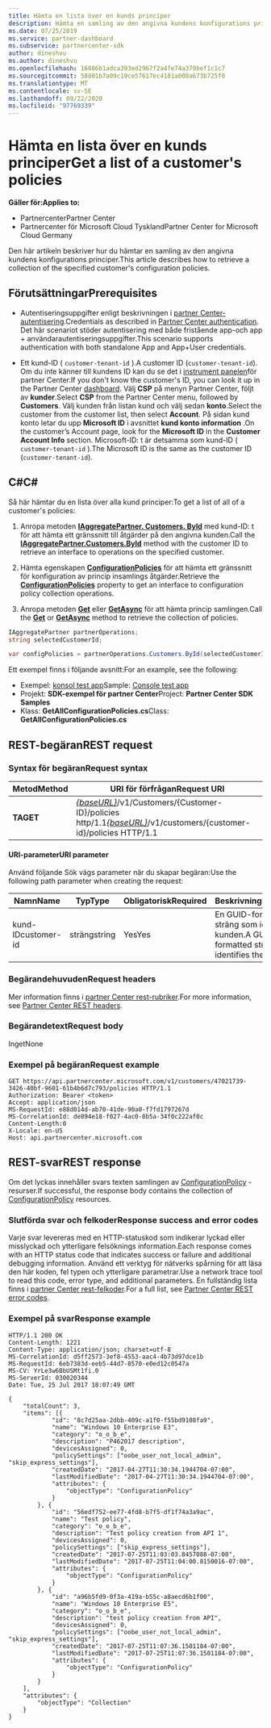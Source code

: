 ```yaml
---
title: Hämta en lista över en kunds principer
description: Hämta en samling av den angivna kundens konfigurations principer.
ms.date: 07/25/2019
ms.service: partner-dashboard
ms.subservice: partnercenter-sdk
author: dineshvu
ms.author: dineshvu
ms.openlocfilehash: 16886b1adca393ed2967f2a4fe74a379bef1c1c7
ms.sourcegitcommit: 58801b7a09c19ce57617ec4181a008a673b725f0
ms.translationtype: MT
ms.contentlocale: sv-SE
ms.lasthandoff: 09/22/2020
ms.locfileid: "97769339"
---
```

# <a name="get-a-list-of-a-customers-policies"></a><span data-ttu-id="e8511-103">Hämta en lista över en kunds principer</span><span class="sxs-lookup"><span data-stu-id="e8511-103">Get a list of a customer's policies</span></span>

<span data-ttu-id="e8511-104">**Gäller för:**</span><span class="sxs-lookup"><span data-stu-id="e8511-104">**Applies to:**</span></span>

- <span data-ttu-id="e8511-105">Partnercenter</span><span class="sxs-lookup"><span data-stu-id="e8511-105">Partner Center</span></span>
- <span data-ttu-id="e8511-106">Partnercenter för Microsoft Cloud Tyskland</span><span class="sxs-lookup"><span data-stu-id="e8511-106">Partner Center for Microsoft Cloud Germany</span></span>

<span data-ttu-id="e8511-107">Den här artikeln beskriver hur du hämtar en samling av den angivna kundens konfigurations principer.</span><span class="sxs-lookup"><span data-stu-id="e8511-107">This article describes how to retrieve a collection of the specified customer's configuration policies.</span></span>

## <a name="prerequisites"></a><span data-ttu-id="e8511-108">Förutsättningar</span><span class="sxs-lookup"><span data-stu-id="e8511-108">Prerequisites</span></span>

- <span data-ttu-id="e8511-109">Autentiseringsuppgifter enligt beskrivningen i [partner Center-autentisering](partner-center-authentication.md).</span><span class="sxs-lookup"><span data-stu-id="e8511-109">Credentials as described in [Partner Center authentication](partner-center-authentication.md).</span></span> <span data-ttu-id="e8511-110">Det här scenariot stöder autentisering med både fristående app-och app + användarautentiseringsuppgifter.</span><span class="sxs-lookup"><span data-stu-id="e8511-110">This scenario supports authentication with both standalone App and App+User credentials.</span></span>

- <span data-ttu-id="e8511-111">Ett kund-ID ( `customer-tenant-id` ).</span><span class="sxs-lookup"><span data-stu-id="e8511-111">A customer ID (`customer-tenant-id`).</span></span> <span data-ttu-id="e8511-112">Om du inte känner till kundens ID kan du se det i [instrument panelen](https://partner.microsoft.com/dashboard)för partner Center.</span><span class="sxs-lookup"><span data-stu-id="e8511-112">If you don't know the customer's ID, you can look it up in the Partner Center [dashboard](https://partner.microsoft.com/dashboard).</span></span> <span data-ttu-id="e8511-113">Välj **CSP** på menyn Partner Center, följt av **kunder**.</span><span class="sxs-lookup"><span data-stu-id="e8511-113">Select **CSP** from the Partner Center menu, followed by **Customers**.</span></span> <span data-ttu-id="e8511-114">Välj kunden från listan kund och välj sedan **konto**.</span><span class="sxs-lookup"><span data-stu-id="e8511-114">Select the customer from the customer list, then select **Account**.</span></span> <span data-ttu-id="e8511-115">På sidan kund konto letar du upp **Microsoft ID** i avsnittet **kund konto information** .</span><span class="sxs-lookup"><span data-stu-id="e8511-115">On the customer’s Account page, look for the **Microsoft ID** in the **Customer Account Info** section.</span></span> <span data-ttu-id="e8511-116">Microsoft-ID: t är detsamma som kund-ID ( `customer-tenant-id` ).</span><span class="sxs-lookup"><span data-stu-id="e8511-116">The Microsoft ID is the same as the customer ID  (`customer-tenant-id`).</span></span>

## <a name="c"></a><span data-ttu-id="e8511-117">C\#</span><span class="sxs-lookup"><span data-stu-id="e8511-117">C\#</span></span>

<span data-ttu-id="e8511-118">Så här hämtar du en lista över alla kund principer:</span><span class="sxs-lookup"><span data-stu-id="e8511-118">To get a list of all of a customer's policies:</span></span>

1. <span data-ttu-id="e8511-119">Anropa metoden [**IAggregatePartner. Customers. ById**](/dotnet/api/microsoft.store.partnercenter.customers.icustomercollection.byid) med kund-ID: t för att hämta ett gränssnitt till åtgärder på den angivna kunden.</span><span class="sxs-lookup"><span data-stu-id="e8511-119">Call the [**IAggregatePartner.Customers.ById**](/dotnet/api/microsoft.store.partnercenter.customers.icustomercollection.byid) method with the customer ID to retrieve an interface to operations on the specified customer.</span></span>

2. <span data-ttu-id="e8511-120">Hämta egenskapen [**ConfigurationPolicies**](/dotnet/api/microsoft.store.partnercenter.customers.icustomer.configurationpolicies) för att hämta ett gränssnitt för konfiguration av princip insamlings åtgärder.</span><span class="sxs-lookup"><span data-stu-id="e8511-120">Retrieve the [**ConfigurationPolicies**](/dotnet/api/microsoft.store.partnercenter.customers.icustomer.configurationpolicies) property to get an interface to configuration policy collection operations.</span></span>
3. <span data-ttu-id="e8511-121">Anropa metoden [**Get**](/dotnet/api/microsoft.store.partnercenter.devicesdeployment.iconfigurationpolicycollection.get) eller [**GetAsync**](/dotnet/api/microsoft.store.partnercenter.devicesdeployment.iconfigurationpolicycollection.getasync) för att hämta princip samlingen.</span><span class="sxs-lookup"><span data-stu-id="e8511-121">Call the [**Get**](/dotnet/api/microsoft.store.partnercenter.devicesdeployment.iconfigurationpolicycollection.get) or [**GetAsync**](/dotnet/api/microsoft.store.partnercenter.devicesdeployment.iconfigurationpolicycollection.getasync) method to retrieve the collection of policies.</span></span>

``` csharp
IAggregatePartner partnerOperations;
string selectedCustomerId;

var configPolicies = partnerOperations.Customers.ById(selectedCustomerId).ConfigurationPolicies.Get();
```

<span data-ttu-id="e8511-122">Ett exempel finns i följande avsnitt:</span><span class="sxs-lookup"><span data-stu-id="e8511-122">For an example, see the following:</span></span>

- <span data-ttu-id="e8511-123">Exempel: [konsol test app](console-test-app.md)</span><span class="sxs-lookup"><span data-stu-id="e8511-123">Sample: [Console test app](console-test-app.md)</span></span>
- <span data-ttu-id="e8511-124">Projekt: **SDK-exempel för partner Center**</span><span class="sxs-lookup"><span data-stu-id="e8511-124">Project: **Partner Center SDK Samples**</span></span>
- <span data-ttu-id="e8511-125">Klass: **GetAllConfigurationPolicies.cs**</span><span class="sxs-lookup"><span data-stu-id="e8511-125">Class: **GetAllConfigurationPolicies.cs**</span></span>

## <a name="rest-request"></a><span data-ttu-id="e8511-126">REST-begäran</span><span class="sxs-lookup"><span data-stu-id="e8511-126">REST request</span></span>

### <a name="request-syntax"></a><span data-ttu-id="e8511-127">Syntax för begäran</span><span class="sxs-lookup"><span data-stu-id="e8511-127">Request syntax</span></span>

| <span data-ttu-id="e8511-128">Metod</span><span class="sxs-lookup"><span data-stu-id="e8511-128">Method</span></span>  | <span data-ttu-id="e8511-129">URI för förfrågan</span><span class="sxs-lookup"><span data-stu-id="e8511-129">Request URI</span></span>                                                                              |
|---------|------------------------------------------------------------------------------------------|
| <span data-ttu-id="e8511-130">**TA**</span><span class="sxs-lookup"><span data-stu-id="e8511-130">**GET**</span></span> | <span data-ttu-id="e8511-131">[*{baseURL}*](partner-center-rest-urls.md)/v1/Customers/{Customer-ID}/policies http/1.1</span><span class="sxs-lookup"><span data-stu-id="e8511-131">[*{baseURL}*](partner-center-rest-urls.md)/v1/customers/{customer-id}/policies HTTP/1.1</span></span> |

#### <a name="uri-parameter"></a><span data-ttu-id="e8511-132">URI-parameter</span><span class="sxs-lookup"><span data-stu-id="e8511-132">URI parameter</span></span>

<span data-ttu-id="e8511-133">Använd följande Sök vägs parameter när du skapar begäran:</span><span class="sxs-lookup"><span data-stu-id="e8511-133">Use the following path parameter when creating the request:</span></span>

| <span data-ttu-id="e8511-134">Namn</span><span class="sxs-lookup"><span data-stu-id="e8511-134">Name</span></span>        | <span data-ttu-id="e8511-135">Typ</span><span class="sxs-lookup"><span data-stu-id="e8511-135">Type</span></span>   | <span data-ttu-id="e8511-136">Obligatorisk</span><span class="sxs-lookup"><span data-stu-id="e8511-136">Required</span></span> | <span data-ttu-id="e8511-137">Beskrivning</span><span class="sxs-lookup"><span data-stu-id="e8511-137">Description</span></span>                                           |
|-------------|--------|----------|-------------------------------------------------------|
| <span data-ttu-id="e8511-138">kund-ID</span><span class="sxs-lookup"><span data-stu-id="e8511-138">customer-id</span></span> | <span data-ttu-id="e8511-139">sträng</span><span class="sxs-lookup"><span data-stu-id="e8511-139">string</span></span> | <span data-ttu-id="e8511-140">Yes</span><span class="sxs-lookup"><span data-stu-id="e8511-140">Yes</span></span>      | <span data-ttu-id="e8511-141">En GUID-formaterad sträng som identifierar kunden.</span><span class="sxs-lookup"><span data-stu-id="e8511-141">A GUID-formatted string that identifies the customer.</span></span> |

### <a name="request-headers"></a><span data-ttu-id="e8511-142">Begärandehuvuden</span><span class="sxs-lookup"><span data-stu-id="e8511-142">Request headers</span></span>

<span data-ttu-id="e8511-143">Mer information finns i [partner Center rest-rubriker](headers.md).</span><span class="sxs-lookup"><span data-stu-id="e8511-143">For more information, see [Partner Center REST headers](headers.md).</span></span>

### <a name="request-body"></a><span data-ttu-id="e8511-144">Begärandetext</span><span class="sxs-lookup"><span data-stu-id="e8511-144">Request body</span></span>

<span data-ttu-id="e8511-145">Inget</span><span class="sxs-lookup"><span data-stu-id="e8511-145">None</span></span>

### <a name="request-example"></a><span data-ttu-id="e8511-146">Exempel på begäran</span><span class="sxs-lookup"><span data-stu-id="e8511-146">Request example</span></span>

```http
GET https://api.partnercenter.microsoft.com/v1/customers/47021739-3426-40bf-9601-61b4b6d7c793/policies HTTP/1.1
Authorization: Bearer <token>
Accept: application/json
MS-RequestId: e88d014d-ab70-41de-90a0-f7fd1797267d
MS-CorrelationId: de894e18-f027-4ac0-8b5a-34f0c222af0c
Content-Length:0
X-Locale: en-US
Host: api.partnercenter.microsoft.com
```

## <a name="rest-response"></a><span data-ttu-id="e8511-147">REST-svar</span><span class="sxs-lookup"><span data-stu-id="e8511-147">REST response</span></span>

<span data-ttu-id="e8511-148">Om det lyckas innehåller svars texten samlingen av [ConfigurationPolicy](device-deployment-resources.md#configurationpolicy) -resurser.</span><span class="sxs-lookup"><span data-stu-id="e8511-148">If successful, the response body contains the collection of [ConfigurationPolicy](device-deployment-resources.md#configurationpolicy) resources.</span></span>

### <a name="response-success-and-error-codes"></a><span data-ttu-id="e8511-149">Slutförda svar och felkoder</span><span class="sxs-lookup"><span data-stu-id="e8511-149">Response success and error codes</span></span>

<span data-ttu-id="e8511-150">Varje svar levereras med en HTTP-statuskod som indikerar lyckad eller misslyckad och ytterligare felsöknings information.</span><span class="sxs-lookup"><span data-stu-id="e8511-150">Each response comes with an HTTP status code that indicates success or failure and additional debugging information.</span></span> <span data-ttu-id="e8511-151">Använd ett verktyg för nätverks spårning för att läsa den här koden, fel typen och ytterligare parametrar.</span><span class="sxs-lookup"><span data-stu-id="e8511-151">Use a network trace tool to read this code, error type, and additional parameters.</span></span> <span data-ttu-id="e8511-152">En fullständig lista finns i [partner Center rest-felkoder](error-codes.md).</span><span class="sxs-lookup"><span data-stu-id="e8511-152">For a full list, see [Partner Center REST error codes](error-codes.md).</span></span>

### <a name="response-example"></a><span data-ttu-id="e8511-153">Exempel på svar</span><span class="sxs-lookup"><span data-stu-id="e8511-153">Response example</span></span>

```http
HTTP/1.1 200 OK
Content-Length: 1221
Content-Type: application/json; charset=utf-8
MS-CorrelationId: d5ff2573-3ef8-4553-aac4-4b73d97dce1b
MS-RequestId: 6eb7383d-eeb5-44d7-8570-e0ed12c0547a
MS-CV: YrLe3w6BbUSMt1fi.0
MS-ServerId: 030020344
Date: Tue, 25 Jul 2017 18:07:49 GMT

{
    "totalCount": 3,
    "items": [{
            "id": "8c7d25aa-2dbb-409c-a1f0-f55bd9108fa9",
            "name": "Windows 10 Enterprise E3",
            "category": "o_o_b_e",
            "description": "P462017 description",
            "devicesAssigned": 0,
            "policySettings": ["oobe_user_not_local_admin", "skip_express_settings"],
            "createdDate": "2017-04-27T11:30:34.1944704-07:00",
            "lastModifiedDate": "2017-04-27T11:30:34.1944704-07:00",
            "attributes": {
                "objectType": "ConfigurationPolicy"
            }
        }, {
            "id": "56edf752-ee77-4fd8-b7f5-df1f74a3a9ac",
            "name": "Test policy",
            "category": "o_o_b_e",
            "description": "Test policy creation from API 1",
            "devicesAssigned": 0,
            "policySettings": ["skip_express_settings"],
            "createdDate": "2017-07-25T11:03:03.8457088-07:00",
            "lastModifiedDate": "2017-07-25T11:04:00.8150016-07:00",
            "attributes": {
                "objectType": "ConfigurationPolicy"
            }
        }, {
            "id": "a96b5fd9-0f3a-419a-b55c-a8aecd6b1f00",
            "name": "Windows 10 Enterprise E5",
            "category": "o_o_b_e",
            "description": "test policy creation from API",
            "devicesAssigned": 0,
            "policySettings": ["oobe_user_not_local_admin", "skip_express_settings"],
            "createdDate": "2017-07-25T11:07:36.1501184-07:00",
            "lastModifiedDate": "2017-07-25T11:07:36.1501184-07:00",
            "attributes": {
                "objectType": "ConfigurationPolicy"
            }
        }
    ],
    "attributes": {
        "objectType": "Collection"
    }
}
```

